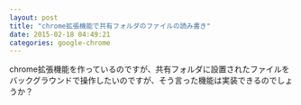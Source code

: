 ```yaml
---
layout: post
title: "chrome拡張機能で共有フォルダのファイルの読み書き"
date: 2015-02-18 04:49:21
categories: google-chrome
---
```

<p>chrome拡張機能を作っているのですが、共有フォルダに設置されたファイルをバックグラウンドで操作したいのですが、そう言った機能は実装できるのでしょうか？</p>

